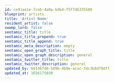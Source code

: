 ```yaml
---
id: ce91ae1e-7ceb-4a0a-bdb4-f5f7d6335580
blueprint: artists
title: 'Artist Name'
resident_artist: false
swamp_lord: false
seotamic_title: title
seotamic_title_prepend: true
seotamic_title_append: true
seotamic_meta_description: empty
seotamic_open_graph_title: title
seotamic_open_graph_description: general
seotamic_twitter_title: title
seotamic_twitter_description: general
updated_by: 69136fd6-589b-4b9e-acac-fdc3b8d79dff
updated_at: 1656175030
---
```

